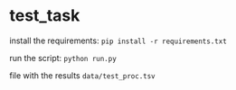 # test_task

install the requirements: `pip install -r requirements.txt`

run the script: `python run.py`

file with the results `data/test_proc.tsv`
